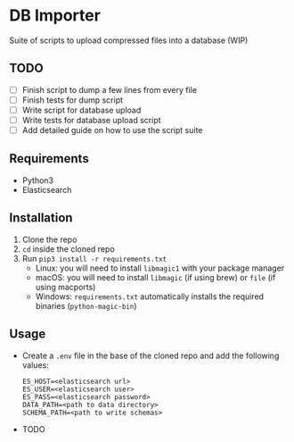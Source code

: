 # DB Importer
Suite of scripts to upload compressed files into a database (WIP)

## TODO
- [ ] Finish script to dump a few lines from every file
- [ ] Finish tests for dump script
- [ ] Write script for database upload
- [ ] Write tests for database upload script
- [ ] Add detailed guide on how to use the script suite

## Requirements
- Python3
- Elasticsearch

## Installation
1. Clone the repo
2. `cd` inside the cloned repo
3. Run `pip3 install -r requirements.txt`
    * Linux: you will need to install `libmagic1` with your package manager
    * macOS: you will need to install `libmagic` (if using brew) or `file` (if using macports)
    * Windows: `requirements.txt` automatically installs the required binaries (`python-magic-bin`)


## Usage
- Create a `.env` file in the base of the cloned repo and add the following values:
    ```
    ES_HOST=<elasticsearch url>
    ES_USER=<elasticsearch user>
    ES_PASS=<elasticsearch password>
    DATA_PATH=<path to data directory>
    SCHEMA_PATH=<path to write schemas>
    ```
- TODO
